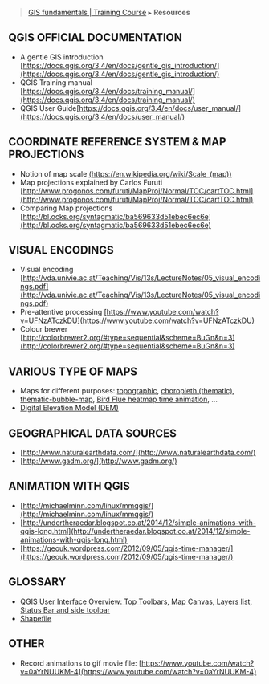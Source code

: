 > [GIS fundamentals | Training Course](agenda.md) ▸ **Resources**

## QGIS OFFICIAL DOCUMENTATION
  * A gentle GIS introduction [https://docs.qgis.org/3.4/en/docs/gentle_gis_introduction/](https://docs.qgis.org/3.4/en/docs/gentle_gis_introduction/)
  * QGIS Training manual [https://docs.qgis.org/3.4/en/docs/training_manual/](https://docs.qgis.org/3.4/en/docs/training_manual/)
  * QGIS User Guide[https://docs.qgis.org/3.4/en/docs/user_manual/](https://docs.qgis.org/3.4/en/docs/user_manual/)

## COORDINATE REFERENCE SYSTEM & MAP PROJECTIONS
* Notion of map scale [(https://en.wikipedia.org/wiki/Scale_(map))](https://en.wikipedia.org/wiki/Scale_(map))
* Map projections explained by Carlos Furuti [http://www.progonos.com/furuti/MapProj/Normal/TOC/cartTOC.html](http://www.progonos.com/furuti/MapProj/Normal/TOC/cartTOC.html)
* Comparing Map projections [http://bl.ocks.org/syntagmatic/ba569633d51ebec6ec6e](http://bl.ocks.org/syntagmatic/ba569633d51ebec6ec6e)

## VISUAL ENCODINGS
* Visual encoding [http://vda.univie.ac.at/Teaching/Vis/13s/LectureNotes/05_visual_encodings.pdf](http://vda.univie.ac.at/Teaching/Vis/13s/LectureNotes/05_visual_encodings.pdf)
* Pre-attentive processing [https://www.youtube.com/watch?v=UFNzATczkDU](https://www.youtube.com/watch?v=UFNzATczkDU)
* Colour brewer [http://colorbrewer2.org/#type=sequential&scheme=BuGn&n=3](http://colorbrewer2.org/#type=sequential&scheme=BuGn&n=3)

## VARIOUS TYPE OF MAPS
* Maps for different purposes: [topographic](https://en.wikipedia.org/wiki/Topographic_map), [choropleth (thematic)](https://bl.ocks.org/mbostock/4060606), [thematic-bubble-map](https://bost.ocks.org/mike/bubble-map/), [Bird Flue heatmap time animation](https://franckalbinet.carto.com/viz/87f08d5e-953c-11e6-b30e-0e3ebc282e83/embed_map), ...
* [Digital Elevation Model (DEM)](https://en.wikipedia.org/wiki/Digital_elevation_model)

## GEOGRAPHICAL DATA SOURCES
* [http://www.naturalearthdata.com/](http://www.naturalearthdata.com/)
* [http://www.gadm.org/](http://www.gadm.org/)

## ANIMATION WITH QGIS
* [http://michaelminn.com/linux/mmqgis/](http://michaelminn.com/linux/mmqgis/)
* [http://undertheraedar.blogspot.co.at/2014/12/simple-animations-with-qgis-long.html](http://undertheraedar.blogspot.co.at/2014/12/simple-animations-with-qgis-long.html)
* [https://geouk.wordpress.com/2012/09/05/qgis-time-manager/](https://geouk.wordpress.com/2012/09/05/qgis-time-manager/)

## GLOSSARY
* [QGIS User Interface Overview: Top Toolbars, Map Canvas, Layers list, Status Bar and side toolbar](https://docs.qgis.org/2.2/en/docs/training_manual/introduction/overview.html)
* [Shapefile](https://en.wikipedia.org/wiki/Shapefile)

## OTHER
* Record animations to gif movie file: [https://www.youtube.com/watch?v=0aYrNUUKM-4](https://www.youtube.com/watch?v=0aYrNUUKM-4)

